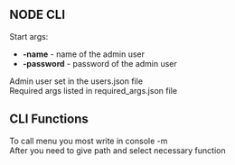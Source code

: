 NODE CLI
--

Start args: <br/>
<ul>
  <li> <b>-name</b> - name of the admin user</li>
  <li> <b>-password</b> - password of the admin user</li>
</ul>

Admin user set in the users.json file <br/>
Required args listed in required_args.json file

CLI Functions
--
To call menu you most write in console -m <br/>
After you need to give path and select necessary function